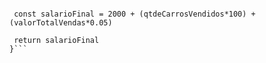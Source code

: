 ```function calculaSalario(qtdeCarrosVendidos, valorTotalVendas) {

 const salarioFinal = 2000 + (qtdeCarrosVendidos*100) + (valorTotalVendas*0.05)
 
 return salarioFinal
}```


